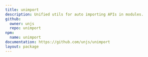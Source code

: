 ```yaml
---
title: unimport
description: Unified utils for auto importing APIs in modules.
github:
  owner: unjs
  repo: unimport
npm:
  name: unimport
documentation: https://github.com/unjs/unimport
layout: package
---
```

